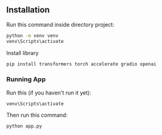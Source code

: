 ## Installation

Run this command inside directory project:

```sh
python -m venv venv
venv\Scripts\activate
```
Install library
```sh
pip install transformers torch accelerate gradio openai
```

### Running App
Run this (if you haven't run it yet):
```
venv\Scripts\activate
```
Then run this command:
```
python app.py
```
